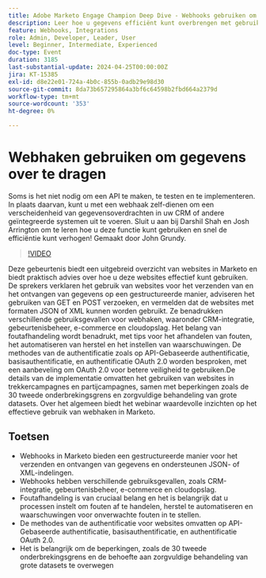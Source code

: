 ```yaml
---
title: Adobe Marketo Engage Champion Deep Dive - Webhooks gebruiken om gegevens over te brengen
description: Leer hoe u gegevens efficiënt kunt overbrengen met gebruik van websites in Marketo met Darshil Shah en Josh Arrington, inclusief gestructureerde gegevensverwerking, foutbeheer, verificatiemethoden en praktische gebruiksgevallen zoals CRM-integratie en e-commerce, onder toezicht van John Grundy.
feature: Webhooks, Integrations
role: Admin, Developer, Leader, User
level: Beginner, Intermediate, Experienced
doc-type: Event
duration: 3185
last-substantial-update: 2024-04-25T00:00:00Z
jira: KT-15385
exl-id: d8e22e01-724a-4b0c-855b-0adb29e98d30
source-git-commit: 8da73b657295864a3bf6c64598b2fbd664a2379d
workflow-type: tm+mt
source-wordcount: '353'
ht-degree: 0%

---
```


# Webhaken gebruiken om gegevens over te dragen

Soms is het niet nodig om een API te maken, te testen en te implementeren. In plaats daarvan, kunt u met een webhaak zelf-dienen om een verscheidenheid van gegevensoverdrachten in uw CRM of andere geïntegreerde systemen uit te voeren. Sluit u aan bij Darshil Shah en Josh Arrington om te leren hoe u deze functie kunt gebruiken en snel de efficiëntie kunt verhogen! Gemaakt door John Grundy.

>[!VIDEO](https://video.tv.adobe.com/v/3428687/?learn=on)

Deze gebeurtenis biedt een uitgebreid overzicht van websites in Marketo en biedt praktisch advies over hoe u deze websites effectief kunt gebruiken. De sprekers verklaren het gebruik van websites voor het verzenden van en het ontvangen van gegevens op een gestructureerde manier, adviseren het gebruiken van GET en POST verzoeken, en vermelden dat de websites met formaten JSON of XML kunnen worden gebruikt. Ze benadrukken verschillende gebruiksgevallen voor webhaken, waaronder CRM-integratie, gebeurtenisbeheer, e-commerce en cloudopslag. Het belang van foutafhandeling wordt benadrukt, met tips voor het afhandelen van fouten, het automatiseren van herstel en het instellen van waarschuwingen. De methodes van de authentificatie zoals op API-Gebaseerde authentificatie, basisauthentificatie, en authentificatie OAuth 2.0 worden besproken, met een aanbeveling om OAuth 2.0 voor betere veiligheid te gebruiken.De details van de implementatie omvatten het gebruiken van websites in trekkercampagnes en partijcampagnes, samen met beperkingen zoals de 30 tweede onderbrekingsgrens en zorgvuldige behandeling van grote datasets. Over het algemeen biedt het webinar waardevolle inzichten op het effectieve gebruik van webhaken in Marketo.

## Toetsen

* Webhooks in Marketo bieden een gestructureerde manier voor het verzenden en ontvangen van gegevens en ondersteunen JSON- of XML-indelingen.
* Webhooks hebben verschillende gebruiksgevallen, zoals CRM-integratie, gebeurtenisbeheer, e-commerce en cloudopslag.
* Foutafhandeling is van cruciaal belang en het is belangrijk dat u processen instelt om fouten af te handelen, herstel te automatiseren en waarschuwingen voor onverwachte fouten in te stellen.
* De methodes van de authentificatie voor websites omvatten op API-Gebaseerde authentificatie, basisauthentificatie, en authentificatie OAuth 2.0.
* Het is belangrijk om de beperkingen, zoals de 30 tweede onderbrekingsgrens en de behoefte aan zorgvuldige behandeling van grote datasets te overwegen
